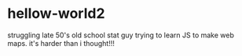 # hellow-world2
struggling late 50's old school stat guy trying to learn JS to make web maps.
it's harder than i thought!!!
